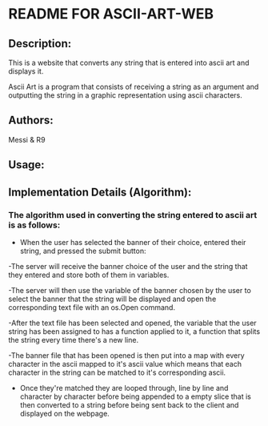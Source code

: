 # README FOR ASCII-ART-WEB
## Description:

This is a website that converts any string that is entered into ascii art and displays it.

Ascii Art is a program that consists of receiving a string as an argument and outputting the string in a graphic representation using ascii characters.

## Authors:

Messi & R9

## Usage:





## Implementation Details (Algorithm):

### The algorithm used in converting the string entered to ascii art is as follows:


- When the user has selected the banner of their choice, entered their string, and pressed the submit button:

-The server will receive the banner choice of the user and the string that they entered and store both of them in variables.

-The server will then use the variable of the banner chosen by the user to select the banner that the string will be displayed and open the corresponding text file with an os.Open command.

-After the text file has been selected and opened, the variable that the user string has been assigned to has a function applied to it, a function that splits the string every time there's a new line.

-The banner file that has been opened is then put into a map with every character in the ascii mapped to it's ascii value which means that each character in the string can be matched to it's corresponding ascii.

- Once they're matched they are looped through, line by line and character by character before being appended to a empty slice that is then converted to a string before being sent back to the client and displayed on the webpage.

